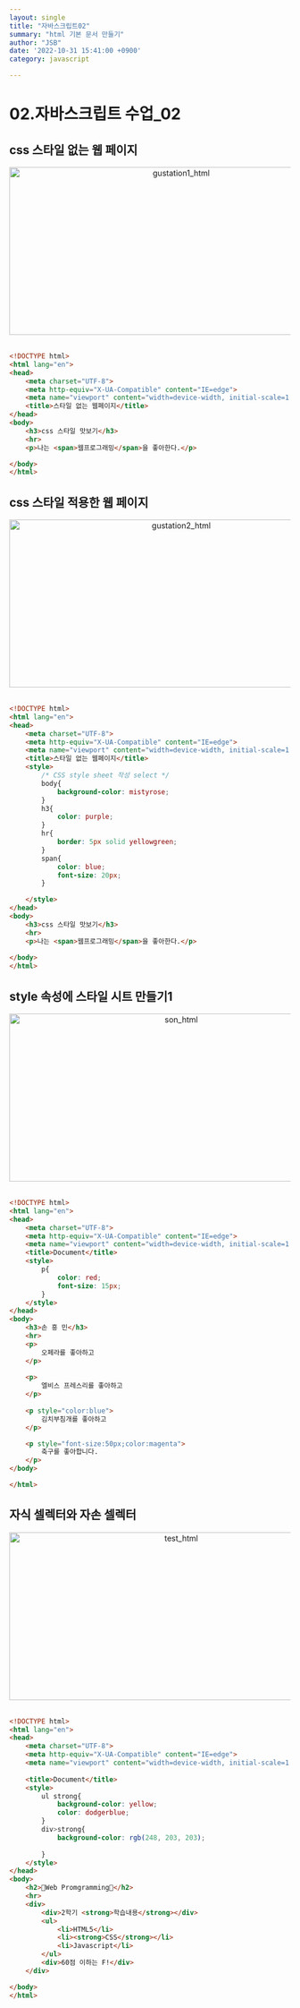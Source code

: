 ```yaml
---
layout: single
title: "자바스크립트02"
summary: "html 기본 문서 만들기" 
author: "JSB"
date: '2022-10-31 15:41:00 +0900'
category: javascript

---
```


# 02.자바스크립트 수업_02

## css 스타일 없는 웹 페이지

<center>
<img src="/images/gustation1.png" width="600px" height="300px" title="gustation1_html">
</center>

<br>

```html
<!DOCTYPE html>
<html lang="en">
<head>
    <meta charset="UTF-8">
    <meta http-equiv="X-UA-Compatible" content="IE=edge">
    <meta name="viewport" content="width=device-width, initial-scale=1.0">
    <title>스타일 없는 웹페이지</title>
</head>
<body>
    <h3>css 스타일 맛보기</h3>
    <hr>
    <p>나는 <span>웹프로그래밍</span>을 좋아한다.</p>

</body>
</html>
```

## css 스타일 적용한 웹 페이지
<center>
<img src="/images/gustation2.png" width="600px" height="300px" title="gustation2_html">
</center>

<br>

```html
<!DOCTYPE html>
<html lang="en">
<head>
    <meta charset="UTF-8">
    <meta http-equiv="X-UA-Compatible" content="IE=edge">
    <meta name="viewport" content="width=device-width, initial-scale=1.0">
    <title>스타일 없는 웹페이지</title>
    <style>
        /* CSS style sheet 작성 select */
        body{
            background-color: mistyrose;    
        }
        h3{
            color: purple;
        }
        hr{
            border: 5px solid yellowgreen;
        }
        span{
            color: blue;
            font-size: 20px;
        }

    </style>
</head>
<body>
    <h3>css 스타일 맛보기</h3>
    <hr>
    <p>나는 <span>웹프로그래밍</span>을 좋아한다.</p>
    
</body>
</html>
```

## style 속성에 스타일 시트 만들기1
<center>
<img src="/images/son.png" width="600px" height="300px" title="son_html">
</center>

<br>

```html
<!DOCTYPE html>
<html lang="en">
<head>
    <meta charset="UTF-8">
    <meta http-equiv="X-UA-Compatible" content="IE=edge">
    <meta name="viewport" content="width=device-width, initial-scale=1.0">
    <title>Document</title>
    <style>
        p{
            color: red;
            font-size: 15px;
        }
    </style>
</head>
<body>
    <h3>손 흥 민</h3>
    <hr>
    <p>
        오페라를 좋아하고
    </p>
    
    <p>
        엘비스 프레스리를 좋아하고
    </p>
    
    <p style="color:blue">
        김치부침개를 좋아하고
    </p>

    <p style="font-size:50px;color:magenta">
        축구를 좋아합니다.
    </p>
</body>

</html>
```

## 자식 셀렉터와 자손 셀렉터

<center>
<img src="/images/test.png" width="600px" height="300px" title="test_html">
</center>

<br>

```html
<!DOCTYPE html>
<html lang="en">
<head>
    <meta charset="UTF-8">
    <meta http-equiv="X-UA-Compatible" content="IE=edge">
    <meta name="viewport" content="width=device-width, initial-scale=1.0">
    
    <title>Document</title>
    <style>
        ul strong{
            background-color: yellow;
            color: dodgerblue;
        }
        div>strong{
            background-color: rgb(248, 203, 203);
            
        }
    </style>
</head>
<body>
    <h2>👀Web Promgramming💖</h2>
    <hr>
    <div>
        <div>2학기 <strong>학습내용</strong></div>
        <ul>
            <li>HTML5</li>
            <li><strong>CSS</strong></li>
            <li>Javascript</li>
        </ul>
        <div>60점 이하는 F!</div>
    </div>

</body>
</html>
```
